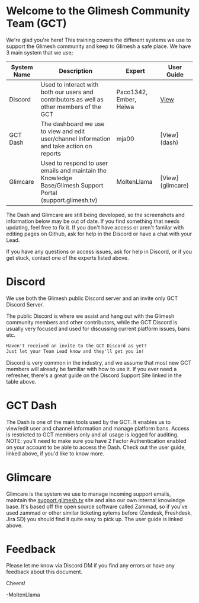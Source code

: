 # Welcome to the Glimesh Community Team (GCT)

We're glad you're here!  This training covers the different systems we use to support the Glimesh community and keep to Glimesh a safe place.  We have 3 main system that we use;

| System Name | Description                                                                                                  | Expert                 | User Guide                                                                                     |
|-------------|--------------------------------------------------------------------------------------------------------------|------------------------|------------------------------------------------------------------------------------------------|
| Discord     | Used to interact with both our users and contributors as well as other members of the GCT                    | Paco1342, Ember, Heiwa | [View](https://support.discord.com/hc/en-us/articles/360045138571-Beginner-s-Guide-to-Discord) |
| GCT Dash    | The dashboard we use to view and edit user/channel information and take action on reports                    | mja00                  | [View](dash\)                                                                                  |
| Glimcare    | Used to respond to user emails and maintain the Knowledge Base/Glimesh Support Portal (support.glimesh.tv)   | MoltenLlama            | [View](glimcare\)                                                                              |

The Dash and Glimcare are still being developed, so the screenshots and information below may be out of date.  If you find something that needs updating, feel free to fix it.  If you don't have access or aren't familar with editing pages on Github, ask for help in the Discord or have a chat with your Lead.

If you have any questions or access issues, ask for help in Discord, or if you get stuck, contact one of the experts listed above.

# Discord

We use both the Glimesh public Discord server and an invite only GCT Discord Server. 

The public Discord is where we assist and hang out with the Glimesh community members and other contributors, while the GCT Discord is usually very focused and used for discussing current platform issues, bans etc.

```markdown
Haven't received an invite to the GCT Discord as yet?
Just let your Team Lead know and they'll get you in!
```

Discord is very common in the industry, and we assume that most new GCT members will already be familiar with how to use it.  If you ever need a refresher, there's a great guide on the Discord Support Site linked in the table above.

# GCT Dash

The Dash is one of the main tools used by the GCT.  It enables us to view/edit user and channel information and manage platform bans.  Access is restricted to GCT members only and all usage is logged for auditing. NOTE: you'll need to make sure you have 2 Factor Authentication enabled on your account to be able to access the Dash.  Check out the user guide, linked above, if you'd like to know more.

# Glimcare

Glimcare is the system we use to manage incoming support emails, maintain the [support.glimesh.tv](https://support.glimesh.tv) site and also our own internal knowledge base.  It's based off the open source software called Zammad, so if you've used zammad or other similar ticketing sytems before (Zendesk, Freshdesk, Jira SD) you should find it quite easy to pick up.  The user guide is linked above.

# Feedback

Please let me know via Discord DM if you find any errors or have any feedback about this document.  

Cheers!

-MoltenLlama